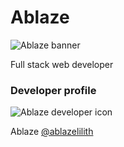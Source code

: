 # Ablaze

![Ablaze banner](https://i.imgur.com/XgYOuCd.png)

Full stack web developer

<!-- ### Web application interfaces

![App Screenshot](https://i.imgur.com/r0Mlpey.png)

![App Screenshot](https://i.imgur.com/4o58azh.png) -->

### Developer profile

![Ablaze developer icon](https://i.imgur.com/1BKScwn.png)

Ablaze [@ablazelilith](https://twitter.com/ablazelilith)
